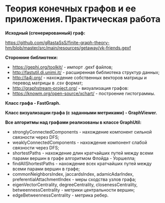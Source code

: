 # Теория конечных графов и ее приложения. Практическая работа

**Исходный (сгенерированный) граф:** 

https://github.com/gRastaSsS/finite-graph-theory-hm/blob/master/src/main/resources/getaway/vk-friends.gexf

**Сторонние библиотеки:**
- https://gephi.org/toolkit/ - импорт .gexf файлов;
- http://fastutil.di.unimi.it/ - расширенная библиотека структур данных;
- http://la4j.org/ - нахождение собственных векторов матрицы и перевод матрицы в .csv формат;
- http://graphstream-project.org/ - визуализация графов:
- https://knowm.org/open-source/xchart/ - построение гистограммы.

**Класс графа - FastGraph.**

**Класс визуализации графа (с заданными метриками) - GraphViewer.**

**Все алгоритмы над графами реализованы в классе GraphUtil:**
- stronglyConnectedComponents - нахождение компонент сильной связности через DFS;
- weaklyConnectedComponents - нахождение компонент слабой связности через DFS;
- shortestPaths - нахождение длин кратчайших путей между всеми парами вершин в графе алгоритмом Флойда - Уоршелла;
- findAllShortestPaths - нахождение всех кратчайших путей между всеми парами вершин в графе;
- commonNeighborsIndex, jaccardsIndex, adamicAdarIndex, preferentialAttachmentIndex - меры сходства узлов графа;
- eigenVectorCentrality, degreeCentrality, closenessCentrality, betweennessCentrality - метрики центральности вершин;
- edgeBetweennessCentrality - метрика ребер.
